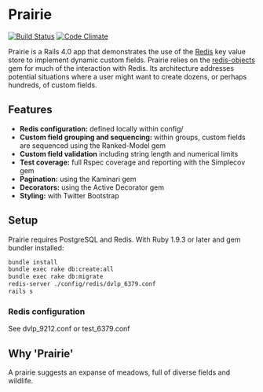 # Prairie

[![Build Status](https://travis-ci.org/garyf/prairie.png?branch=master)](https://travis-ci.org/garyf/prairie)
[![Code Climate](https://codeclimate.com/github/garyf/prairie.png)](https://codeclimate.com/github/garyf/prairie)

Prairie is a Rails 4.0 app that demonstrates the use of the [Redis](http://redis.io/) key value store
to implement dynamic custom fields. Prairie relies on the [redis-objects](https://github.com/nateware/redis-objects)
gem for much of the interaction with Redis. Its architecture addresses potential situations
where a user might want to create dozens, or perhaps hundreds, of custom fields.

## Features

- **Redis configuration:** defined locally within config/
- **Custom field grouping and sequencing:** within groups, custom fields are sequenced using the Ranked-Model gem
- **Custom field validation** including string length and numerical limits
- **Test coverage:** full Rspec coverage and reporting with the Simplecov gem
- **Pagination:** using the Kaminari gem
- **Decorators:** using the Active Decorator gem
- **Styling:** with Twitter Bootstrap

## Setup

Prairie requires PostgreSQL and Redis. With Ruby 1.9.3 or later and gem bundler installed:

```bash
bundle install
bundle exec rake db:create:all
bundle exec rake db:migrate
redis-server ./config/redis/dvlp_6379.conf
rails s
```

### Redis configuration

See dvlp_9212.conf or test_6379.conf

## Why 'Prairie'

A prairie suggests an expanse of meadows, full of diverse fields and wildlife.
